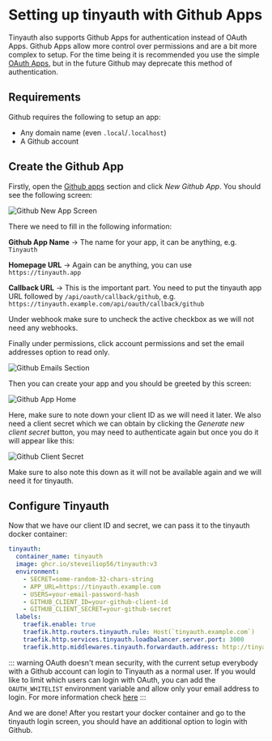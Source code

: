 # Setting up tinyauth with Github Apps

Tinyauth also supports Github Apps for authentication instead of OAuth Apps. Github Apps allow more control over permissions and are a bit more complex to setup. For the time being it is recommended you use the simple [OAuth Apps](/docs/guides/github-oauth.md), but in the future Github may deprecate this method of authentication.

## Requirements

Github requires the following to setup an app:

- Any domain name (even `.local`/`.localhost`)
- A Github account

## Create the Github App

Firstly, open the [Github apps](https://github.com/settings/apps) section and click _New Github App_. You should see the following screen:

![Github New App Screen](/screenshots/github-app-new.png)

There we need to fill in the following information:

**Github App Name** -> The name for your app, it can be anything, e.g. `Tinyauth`

**Homepage URL** -> Again can be anything, you can use `https://tinyauth.app`

**Callback URL** -> This is the important part. You need to put the tinyauth app URL followed by `/api/oauth/callback/github`, e.g. `https://tinyauth.example.com/api/oauth/callback/github`

Under webhook make sure to uncheck the active checkbox as we will not need any webhooks.

Finally under permissions, click account permissions and set the email addresses option to read only.

![Github Emails Section](/screenshots/github-app-email.png)

Then you can create your app and you should be greeted by this screen:

![Github App Home](/screenshots/github-app-home.png)

Here, make sure to note down your client ID as we will need it later. We also need a client secret which we can obtain by clicking the _Generate new client secret_ button, you may need to authenticate again but once you do it will appear like this:

![Github Client Secret](/screenshots/github-app-client-secret.png)

Make sure to also note this down as it will not be available again and we will need it for tinyauth.

## Configure Tinyauth

Now that we have our client ID and secret, we can pass it to the tinyauth docker container:

```yaml
tinyauth:
  container_name: tinyauth
  image: ghcr.io/steveiliop56/tinyauth:v3
  environment:
    - SECRET=some-random-32-chars-string
    - APP_URL=https://tinyauth.example.com
    - USERS=your-email-password-hash
    - GITHUB_CLIENT_ID=your-github-client-id
    - GITHUB_CLIENT_SECRET=your-github-secret
  labels:
    traefik.enable: true
    traefik.http.routers.tinyauth.rule: Host(`tinyauth.example.com`)
    traefik.http.services.tinyauth.loadbalancer.server.port: 3000
    traefik.http.middlewares.tinyauth.forwardauth.address: http://tinyauth:3000/api/auth/traefik
```

::: warning
OAuth doesn't mean security, with the current setup everybody with a Github account can login to Tinyauth as a normal user. If you would like to limit which users can login with OAuth, you can add the `OAUTH_WHITELIST` environment variable and allow only your email address to login. For more information check [here](../reference/configuration.md)
:::

And we are done! After you restart your docker container and go to the tinyauth login screen, you should have an additional option to login with Github.

